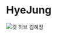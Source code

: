 # HyeJung
![깃 허브 김혜정](https://user-images.githubusercontent.com/20807197/160444027-51e7d277-b2cd-4a31-88cb-f853ef7474ef.png) 
